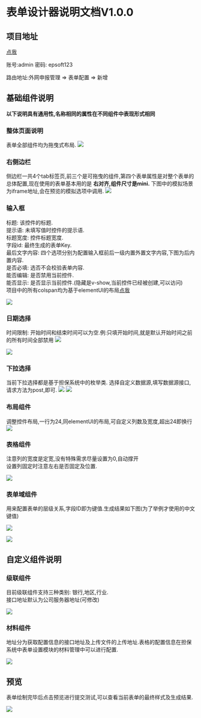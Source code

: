 # 表单设计器说明文档V1.0.0
## 项目地址

[点我](http://192.168.70.178:5204)

账号:admin 密码: epsoft123

路由地址:外网申报管理 => 表单配置 => 新增

## 基础组件说明
 
 **以下说明具有通用性,名称相同的属性在不同组件中表现形式相同**
 
### 整体页面说明

表单全部组件均为拖曳式布局.
![](https://p6-juejin.byteimg.com/tos-cn-i-k3u1fbpfcp/307751defd6f498c9c5bbc36277c7d69~tplv-k3u1fbpfcp-watermark.image)

### 右侧边栏

侧边栏一共4个tab标签页,前三个是可拖曳的组件,第四个表单属性是对整个表单的总体配置,现在使用的表单基本用的是 **右对齐,组件尺寸是mini.** 下图中的模拟场景为iframe地址,会在预览的模拟选项中调用.
![](https://p6-juejin.byteimg.com/tos-cn-i-k3u1fbpfcp/d013bf719eca4a6096db745776a9608c~tplv-k3u1fbpfcp-watermark.image)

### 输入框

标题: 该控件的标题.  
提示语: 未填写值时控件的提示语.  
标题宽度: 控件标题宽度.  
字段id: 最终生成的表单Key.  
最后文字内容: 四个选项分别为配置输入框前后一级内置外置文字内容,下图为后内置内容.  
是否必填: 选否不会校验表单内容.  
能否编辑: 是否禁用当前控件.  
能否显示: 是否显示当前控件.(隐藏是v-show,当前控件已经被创建,可以访问)  
项目中的所有colspan均为基于elementUI的布局[点我](https://element.eleme.cn/#/zh-CN/component/layout)

![](https://p1-juejin.byteimg.com/tos-cn-i-k3u1fbpfcp/23da46c39a41466590423ed6c690e892~tplv-k3u1fbpfcp-watermark.image)

### 日期选择

时间限制: 开始时间和结束时间可以为空.例:只填开始时间,就是默认开始时间之前的所有时间全部禁用
![](https://p3-juejin.byteimg.com/tos-cn-i-k3u1fbpfcp/a6e6d506b61c4f54adbc68764fc7c64d~tplv-k3u1fbpfcp-watermark.image)

![](https://p1-juejin.byteimg.com/tos-cn-i-k3u1fbpfcp/cd952abc7ae64029a421632627de7be9~tplv-k3u1fbpfcp-watermark.image)

### 下拉选择

当前下拉选择都是基于担保系统中的枚举类.
选择自定义数据源,填写数据源接口,请求方法为post,即可.
![](https://p6-juejin.byteimg.com/tos-cn-i-k3u1fbpfcp/2b2c8f24ab2141ecaf7f5ba54d605788~tplv-k3u1fbpfcp-watermark.image)
![](https://p1-juejin.byteimg.com/tos-cn-i-k3u1fbpfcp/a108c964edcb4dc496ad77fc0ac9e8b7~tplv-k3u1fbpfcp-watermark.image)

### 布局组件

调整控件布局,一行为24,同elementUI的布局,可自定义列数及宽度,超出24即换行
![](https://p3-juejin.byteimg.com/tos-cn-i-k3u1fbpfcp/22bf810e927c42f18cfffa4d4a03d3ba~tplv-k3u1fbpfcp-watermark.image)

### 表格组件

注意列的宽度是定宽,没有特殊需求尽量设置为0,自动撑开  
设置列固定时注意左右是否固定及位置.

![](https://p9-juejin.byteimg.com/tos-cn-i-k3u1fbpfcp/4ea607c4e3ca4b1096b8deea13984e68~tplv-k3u1fbpfcp-watermark.image)

### 表单域组件

用来配置表单的层级关系,字段ID即为键值.生成结果如下图(为了举例才使用的中文键值)

![](https://p1-juejin.byteimg.com/tos-cn-i-k3u1fbpfcp/65ec2323c5d5471db4062e398b1b00c0~tplv-k3u1fbpfcp-watermark.image)

![](https://p3-juejin.byteimg.com/tos-cn-i-k3u1fbpfcp/76eaa47fc7f9451e93a19ca6a062e548~tplv-k3u1fbpfcp-watermark.image)

## 自定义组件说明

### 级联组件

目前级联组件支持三种类别: 银行,地区,行业.  
接口地址默认为公司服务器地址(可修改)

![](https://p3-juejin.byteimg.com/tos-cn-i-k3u1fbpfcp/dbee5d1ebb044dfabd509c6cb621314c~tplv-k3u1fbpfcp-watermark.image)

### 材料组件

地址分为获取配置信息的接口地址及上传文件的上传地址.表格的配置信息在担保系统中表单设置模块的材料管理中可以进行配置.

![](https://p3-juejin.byteimg.com/tos-cn-i-k3u1fbpfcp/9a71c4ad61f344f1a454c1fe6d72df21~tplv-k3u1fbpfcp-watermark.image)

## 预览

表单绘制完毕后点击预览进行提交测试,可以查看当前表单的最终样式及生成结果.

![](https://p6-juejin.byteimg.com/tos-cn-i-k3u1fbpfcp/fd9d3a49ffb2454a92c9536fe61b0659~tplv-k3u1fbpfcp-watermark.image)



